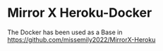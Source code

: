 # Mirror X Heroku-Docker

The Docker has been used as a Base in https://github.com/missemily2022/MirrorX-Heroku

